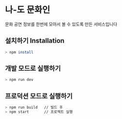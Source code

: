 # 나-도 문화인

문화 공연 정보를 한번에 모아서 볼 수 있도록 만든 서비스입니다
<br> 


## 설치하기 Installation
```bash
> npm install
```

## 개발 모드로 실행하기
```bash
> npm run dev
```

## 프로덕션 모드로 실행하기
```bash
> npm run build   // 빌드 후 
> npm start       // 프로젝트 실행
```

